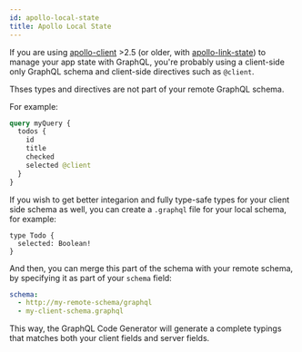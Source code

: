 ```yaml
---
id: apollo-local-state
title: Apollo Local State
---
```


If you are using [apollo-client](https://www.apollographql.com/docs/react/essentials/local-state) >2.5 (or older, with [apollo-link-state](https://www.apollographql.com/docs/link/links/state.html)) to manage your app state with GraphQL, you're probably using a client-side only GraphQL schema and client-side directives such as `@client`.

Thses types and directives are not part of your remote GraphQL schema.

For example:

```graphql
query myQuery {
  todos {
    id
    title
    checked
    selected @client
  }
}
```

If you wish to get better integarion and fully type-safe types for your client side schema as well, you can create a `.graphql` file for your local schema, for example:

```
type Todo {
  selected: Boolean!
}
```

And then, you can merge this part of the schema with your remote schema, by specifying it as part of your `schema` field:

```yml
schema:
  - http://my-remote-schema/graphql
  - my-client-schema.graphql
```

This way, the GraphQL Code Generator will generate a complete typings that matches both your client fields and server fields.
